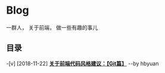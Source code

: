 # Blog
一群人， 关于前端， 做一些有趣的事儿



## 目录

-[v] [2018-11-22] [**关于前端代码风格建议：【Git篇】**](https://github.com/kd-cloud-web/Blog/issues/2)        --by hbyuan 
